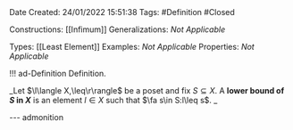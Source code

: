 <br />
<br />

Date Created: 24/01/2022 15:51:38
Tags: #Definition #Closed 

Constructions: [[Infimum]]
Generalizations: _Not Applicable_

Types: [[Least Element]]
Examples: _Not Applicable_ 
Properties: _Not Applicable_

!!! ad-Definition Definition.

_Let $\l\langle X,\leq\r\rangle$ be a poset and fix $S\subseteq X$. A **lower bound of $S$ in $X$** is an element $l\in X$ such that $\fa s\in S:l\leq s$. _

--- admonition
